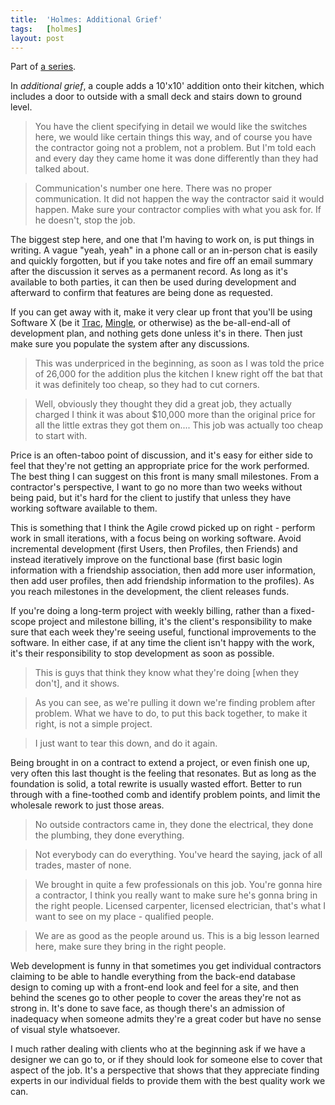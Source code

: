 ```yaml
---
title:  'Holmes: Additional Grief'
tags:   [holmes]
layout: post
---
```

Part of [a series](http://blog.tracefunc.com/2008/04/01/holmes-on-software).

In *additional grief*, a couple adds a 10'x10' addition onto their kitchen, which includes a door to outside with a small deck and stairs down to ground level.


> You have the client specifying in detail we would like the switches here, we would like certain things this way, and of course you have the contractor going not a problem, not a problem.  But I'm told each and every day they came home it was done differently than they had talked about.

> Communication's number one here. There was no proper communication. It did not happen the way the contractor said it would happen.  Make sure your contractor complies with what you ask for.  If he doesn't, stop the job.

The biggest step here, and one that I'm having to work on, is put things in writing.  A vague "yeah, yeah" in a phone call or an in-person chat is easily and quickly forgotten, but if you take notes and fire off an email summary after the discussion it serves as a permanent record.  As long as it's available to both parties, it can then be used during development and afterward to confirm that features are being done as requested.

If you can get away with it, make it very clear up front that you'll be using Software X (be it [Trac][], [Mingle][], or otherwise) as the be-all-end-all of development plan, and nothing gets done unless it's in there.  Then just make sure you populate the system after any discussions.

[Trac]: http://trac.edgewall.org/
[Mingle]: http://studios.thoughtworks.com/mingle-project-intelligence



> This was underpriced in the beginning, as soon as I was told the price of 26,000 for the addition plus the kitchen I knew right off the bat that it was definitely too cheap, so they had to cut corners.

> Well, obviously they thought they did a great job, they actually charged I think it was about $10,000 more than the original price for all the little extras they got them on.... This job was actually too cheap to start with.

Price is an often-taboo point of discussion, and it's easy for either side to feel that they're not getting an appropriate price for the work performed.  The best thing I can suggest on this front is many small milestones.  From a contractor's perspective, I want to go no more than two weeks without being paid, but it's hard for the client to justify that unless they have working software available to them.

This is something that I think the Agile crowd picked up on right - perform work in small iterations, with a focus being on working software.  Avoid incremental development (first Users, then Profiles, then Friends) and instead iteratively improve on the functional base (first basic login information with a friendship association, then add more user information, then add user profiles, then add friendship information to the profiles).  As you reach milestones in the development, the client releases funds.

If you're doing a long-term project with weekly billing, rather than a fixed-scope project and milestone billing, it's the client's responsibility to make sure that each week they're seeing useful, functional improvements to the software.  In either case, if at any time the client isn't happy with the work, it's their responsibility to stop development as soon as possible.



> This is guys that think they know what they're doing [when they don't], and it shows.

> As you can see, as we're pulling it down we're finding problem after problem. What we have to do, to put this back together, to make it right, is not a simple project.

> I just want to tear this down, and do it again.

Being brought in on a contract to extend a project, or even finish one up, very often this last thought is the feeling that resonates.  But as long as the foundation is solid, a total rewrite is usually wasted effort.  Better to run through with a fine-toothed comb and identify problem points, and limit the wholesale rework to just those areas.



> No outside contractors came in, they done the electrical, they done the plumbing, they done everything.

> Not everybody can do everything.  You've heard the saying, jack of all trades, master of none.

> We brought in quite a few professionals on this job.  You're gonna hire a contractor, I think you really want to make sure he's gonna bring in the right people.  Licensed carpenter, licensed electrician, that's what I want to see on my place - qualified people.

> We are as good as the people around us. This is a big lesson learned here, make sure they bring in the right people.

Web development is funny in that sometimes you get individual contractors claiming to be able to handle everything from the back-end database design to coming up with a front-end look and feel for a site, and then behind the scenes go to other people to cover the areas they're not as strong in.  It's done to save face, as though there's an admission of inadequacy when someone admits they're a great coder but have no sense of visual style whatsoever.

I much rather dealing with clients who at the beginning ask if we have a designer we can go to, or if they should look for someone else to cover that aspect of the job.  It's a perspective that shows that they appreciate finding experts in our individual fields to provide them with the best quality work we can.

